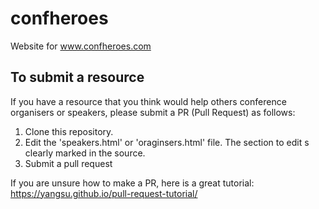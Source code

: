 # confheroes
Website for www.confheroes.com

## To submit a resource

If you have a resource that you think would help others conference organisers or speakers, please submit a PR (Pull Request) as follows:

1. Clone this repository.
2. Edit the 'speakers.html' or 'oraginsers.html' file. The section to edit s clearly marked in the source.
3. Submit a pull request

If you are unsure how to make a PR, here is a great tutorial: https://yangsu.github.io/pull-request-tutorial/



